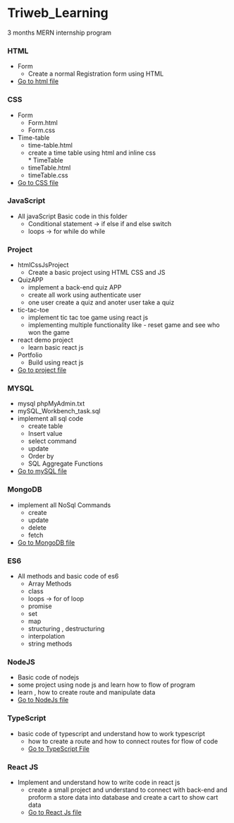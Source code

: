 # Triweb_Learning
3 months MERN internship program 

### HTML
   * Form
        * Create a normal Registration form using HTML
   * [Go to html file](https://github.com/manish50kumar/Triweb_Learning/tree/master/HTML/Form)  
### CSS
   * Form
      * Form.html
      * Form.css
   * Time-table
       * time-table.html
       * create a time table using html and inline css        
    * TimeTable
        * timeTable.html
        * timeTable.css
   * [Go to CSS file](https://github.com/manish50kumar/Triweb_Learning/tree/master/CSS)     
### JavaScript
   * All javaScript Basic code in this folder
       * Conditional statement -> if else if and else switch
       * loops -> for   while do while         
### Project
   * htmlCssJsProject
      * Create a basic project using HTML CSS and JS
   * QuizAPP
        * implement a back-end quiz APP 
        * create all work using authenticate user
        * one user create a quiz and anoter user take a quiz
   * tic-tac-toe
       * implement tic tac toe game using react js
       * implementing multiple functionality like - reset game and see who won the game 
   * react demo project
        * learn basic react js
   * Portfolio
        * Build using react js 
   * [Go to project file](https://github.com/manish50kumar/Triweb_Learning/tree/master/projects)                          
### MYSQL
   * mysql phpMyAdmin.txt
   * mySQL_Workbench_task.sql
   * implement all sql code
       * create table
       * Insert value
       * select command
       * update
       * Order by
       * SQL Aggregate Functions
   * [Go to mySQL file](https://github.com/manish50kumar/Triweb_Learning/tree/master/MySQL) 
### MongoDB
   * implement all NoSql Commands
       * create
       * update
       * delete
       * fetch
   * [Go to MongoDB file](https://github.com/manish50kumar/Triweb_Learning/tree/master/MongoDB)    
### ES6
   * All methods and basic code of es6
       * Array Methods 
       * class
       * loops -> for of loop
       * promise
       * set
       * map
       * structuring , destructuring
       * interpolation
       * string methods
### NodeJS 
   *  Basic code of nodejs 
   * some project using node js and learn how to flow of program
   * learn , how to create route and manipulate data
   * [Go to NodeJs file](https://github.com/manish50kumar/Triweb_Learning/tree/master/NodeJS%20I)       
### TypeScript 
   * basic code of typescript and understand how to work typescript 
       * how to create a route and how to connect routes for flow of code 
       * [Go to TypeScript File](https://github.com/manish50kumar/Triweb_Learning/tree/master/TypeScript)  
### React JS
   *  Implement and understand how to write code in react js  
      * create a small project  and understand to connect with back-end and proform a store data into database  and create a cart to show cart data   
      * [Go to React Js file](https://github.com/manish50kumar/Triweb_Learning/tree/master/ReactJs)           
               

   
